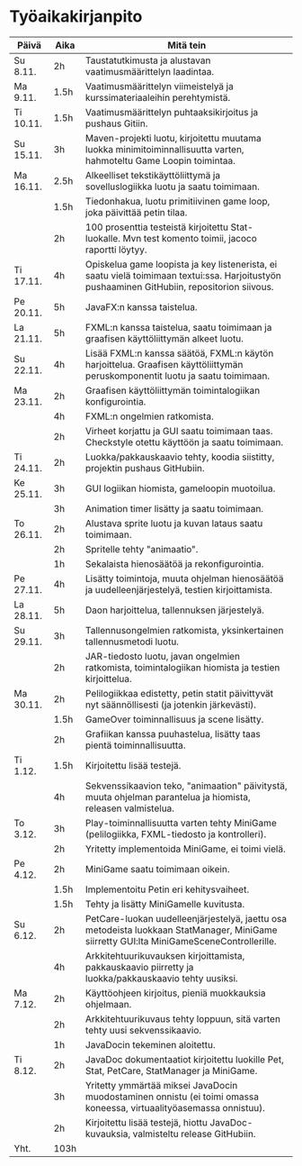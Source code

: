 # Työaikakirjanpito

Päivä | Aika | Mitä tein
----- | ---- | ----------
Su 8.11. | 2h | Taustatutkimusta ja alustavan vaatimusmäärittelyn laadintaa.
Ma 9.11. | 1.5h | Vaatimusmäärittelyn viimeistelyä ja kurssimateriaaleihin perehtymistä.
Ti 10.11. | 1.5h | Vaatimusmäärittelyn puhtaaksikirjoitus ja pushaus Gitiin.
Su 15.11. | 3h | Maven-projekti luotu, kirjoitettu muutama luokka minimitoiminnallisuutta varten, hahmoteltu Game Loopin toimintaa.
Ma 16.11. | 2.5h | Alkeelliset tekstikäyttöliittymä ja sovelluslogiikka luotu ja saatu toimimaan.
&nbsp; | 1.5h | Tiedonhakua, luotu primitiivinen game loop, joka päivittää petin tilaa.
&nbsp; | 2h | 100 prosenttia testeistä kirjoitettu Stat-luokalle. Mvn test komento toimii, jacoco raportti löytyy.
Ti 17.11. | 4h | Opiskelua game loopista ja key listenerista, ei saatu vielä toimimaan textui:ssa. Harjoitustyön pushaaminen GitHubiin, repositorion siivous.
Pe 20.11. | 5h | JavaFX:n kanssa taistelua.
La 21.11. | 5h | FXML:n kanssa taistelua, saatu toimimaan ja graafisen käyttöliittymän alkeet luotu.
Su 22.11. | 4h | Lisää FXML:n kanssa säätöä, FXML:n käytön harjoittelua. Graafisen käyttöliittymän peruskomponentit luotu ja saatu toimimaan.
Ma 23.11. | 2h | Graafisen käyttöliittymän toimintalogiikan konfigurointia.
&nbsp; | 4h | FXML:n ongelmien ratkomista.
&nbsp; | 2h | Virheet korjattu ja GUI saatu toimimaan taas. Checkstyle otettu käyttöön ja saatu toimimaan.
Ti 24.11. | 2h | Luokka/pakkauskaavio tehty, koodia siistitty, projektin pushaus GitHubiin.
Ke 25.11. | 3h | GUI logiikan hiomista, gameloopin muotoilua.
&nbsp; | 3h | Animation timer lisätty ja saatu toimimaan.
To 26.11. | 2h | Alustava sprite luotu ja kuvan lataus saatu toimimaan.
&nbsp; | 2h | Spritelle tehty "animaatio".
&nbsp; | 1h | Sekalaista hienosäätöä ja rekonfigurointia.
Pe 27.11. | 4h | Lisätty toimintoja, muuta ohjelman hienosäätöä ja uudelleenjärjestelyä, testien kirjoittamista.
La 28.11. | 5h | Daon harjoittelua, tallennuksen järjestelyä.
Su 29.11. | 3h | Tallennusongelmien ratkomista, yksinkertainen tallennusmetodi luotu.
&nbsp; | 2h | JAR-tiedosto luotu, javan ongelmien ratkomista, toimintalogiikan hiomista ja testien kirjoittelua.
Ma 30.11. | 2h | Pelilogiikkaa edistetty, petin statit päivittyvät nyt säännöllisesti (ja jotenkin järkevästi).
&nbsp; | 1.5h | GameOver toiminnallisuus ja scene lisätty.
&nbsp; | 2h | Grafiikan kanssa puuhastelua, lisätty taas pientä toiminnallisuutta.
Ti 1.12. | 1.5h | Kirjoitettu lisää testejä.
&nbsp; | 4h | Sekvenssikaavion teko, "animaation" päivitystä, muuta ohjelman parantelua ja hiomista, releasen valmistelua.
To 3.12. | 3h | Play-toiminnallisuutta varten tehty MiniGame (pelilogiikka, FXML-tiedosto ja kontrolleri).
&nbsp; | 2h | Yritetty implementoida MiniGame, ei toimi vielä.
Pe 4.12. | 2h | MiniGame saatu toimimaan oikein.
&nbsp; | 1.5h | Implementoitu Petin eri kehitysvaiheet.
&nbsp; | 1.5h | Tehty ja lisätty MiniGamelle kuvitusta.
Su 6.12. | 2h | PetCare-luokan uudelleenjärjestelyä, jaettu osa metodeista luokkaan StatManager, MiniGame siirretty GUI:lta MiniGameSceneControllerille.
&nbsp; | 4h | Arkkitehtuurikuvauksen kirjoittamista, pakkauskaavio piirretty ja luokka/pakkauskaavio tehty uusiksi.
Ma 7.12. | 2h | Käyttöohjeen kirjoitus, pieniä muokkauksia ohjelmaan.
&nbsp; | 2h | Arkkitehtuurikuvaus tehty loppuun, sitä varten tehty uusi sekvenssikaavio.
&nbsp; | 1h | JavaDocin tekeminen aloitettu.
Ti 8.12. | 2h | JavaDoc dokumentaatiot kirjoitettu luokille Pet, Stat, PetCare, StatManager ja MiniGame.
&nbsp; | 3h | Yritetty ymmärtää miksei JavaDocin muodostaminen onnistu (ei toimi omassa koneessa, virtuaalityöasemassa onnistuu).
&nbsp; | 2h | Kirjoitettu lisää testejä, hiottu JavaDoc-kuvauksia, valmisteltu release GitHubiin.
Yht. | 103h | &nbsp;
